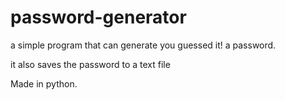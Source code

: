 # password-generator
a simple program that can generate you guessed it! a password.

<p> it also saves the password to a text file</p>
<p> Made in python. </p>
